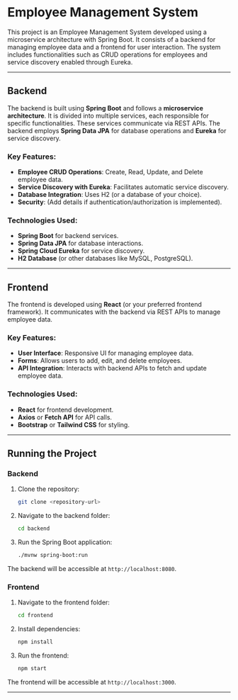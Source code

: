 # Employee Management System

This project is an Employee Management System developed using a microservice architecture with Spring Boot. It consists of a backend for managing employee data and a frontend for user interaction. The system includes functionalities such as CRUD operations for employees and service discovery enabled through Eureka.

---

## Backend

The backend is built using **Spring Boot** and follows a **microservice architecture**. It is divided into multiple services, each responsible for specific functionalities. These services communicate via REST APIs. The backend employs **Spring Data JPA** for database operations and **Eureka** for service discovery.

### Key Features:
- **Employee CRUD Operations**: Create, Read, Update, and Delete employee data.
- **Service Discovery with Eureka**: Facilitates automatic service discovery.
- **Database Integration**: Uses H2 (or a database of your choice).
- **Security**: (Add details if authentication/authorization is implemented).

### Technologies Used:
- **Spring Boot** for backend services.
- **Spring Data JPA** for database interactions.
- **Spring Cloud Eureka** for service discovery.
- **H2 Database** (or other databases like MySQL, PostgreSQL).

---

## Frontend

The frontend is developed using **React** (or your preferred frontend framework). It communicates with the backend via REST APIs to manage employee data.

### Key Features:
- **User Interface**: Responsive UI for managing employee data.
- **Forms**: Allows users to add, edit, and delete employees.
- **API Integration**: Interacts with backend APIs to fetch and update employee data.

### Technologies Used:
- **React** for frontend development.
- **Axios** or **Fetch API** for API calls.
- **Bootstrap** or **Tailwind CSS** for styling.

---

## Running the Project

### Backend
1. Clone the repository:
   ```bash
   git clone <repository-url>
   ```
2. Navigate to the backend folder:
   ```bash
   cd backend
   ```
3. Run the Spring Boot application:
   ```bash
   ./mvnw spring-boot:run
   ```

The backend will be accessible at `http://localhost:8080`.

### Frontend
1. Navigate to the frontend folder:
   ```bash
   cd frontend
   ```
2. Install dependencies:
   ```bash
   npm install
   ```
3. Run the frontend:
   ```bash
   npm start
   ```

The frontend will be accessible at `http://localhost:3000`.

---




